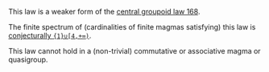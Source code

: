 This law is a weaker form of the [central groupoid law 168](https://teorth.github.io/equational_theories/implications/?168).

The finite spectrum of (cardinalities of finite magmas satisfying) this law is [conjecturally `{1}∪[4,+∞)`](https://leanprover.zulipchat.com/#narrow/channel/458659-Equational/topic/Order.203.20Spectra/with/527073087).

This law cannot hold in a (non-trivial) commutative or associative magma or quasigroup.

